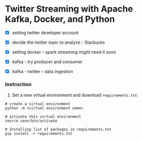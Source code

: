 # Twitter Streaming with Apache Kafka, Docker, and Python  

- [x] setting twitter developer account
- [x] decide the twitter topic to analyze - Starbucks
- [x] setting docker - spark streaming might need it soon 
- [x] kafka - try producer and consumer 
- [x] kafka - twitter - data ingestion


### Instruction

1. Set a new virtual environment and download `requirements.txt`

```shell
# create a virtual environment
python -m <virtual environment name>

# activate this virtual environment
source venv/bin/activate

# Installing list of packages in requirements.txt
pip install -r requirements.txt
```
